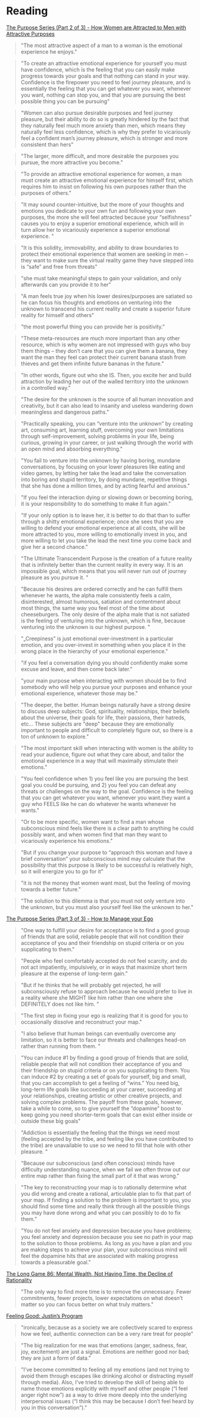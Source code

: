 # Reading

[The Purpose Series (Part 2 of 3) - How Women are Attracted to Men with Attractive Purposes](https://www.woujo.com/blog/2019/12/15/the-purpose-series-part-2-of-3-how-women-are-attracted-to-men-with-attractive-purposes)

> "The most attractive aspect of a man to a woman is the emotional experience he enjoys."

> "To create an attractive emotional experience for yourself you must have confidence, which is the feeling that you can easily make progress towards your goals and that nothing can stand in your way. Confidence is the firepower you need to feel journey pleasure, and is essentially the feeling that you can get whatever you want, whenever you want, nothing can stop you, and that you are pursuing the best possible thing you can be pursuing"

> "Women can also pursue desirable purposes and feel journey pleasure, but their ability to do so is greatly hindered by the fact that they naturally feel much more anxiety than men, which means they naturally feel less confidence, which is why they prefer to vicariously feel a confident man’s journey pleasure, which is stronger and more consistent than hers"

> "The larger, more difficult, and more desirable the purposes you pursue, the more attractive you become."

> "To provide an attractive emotional experience for women, a man must create an attractive emotional experience for himself first, which requires him to insist on following his own purposes rather than the purposes of others."

> "It may sound counter-intuitive, but the more of your thoughts and emotions you dedicate to your own fun and following your own purposes, the more she will feel attracted because your “selfishness” causes you to enjoy a superior emotional experience, which will in turn allow her to vicariously experience a superior emotional experience. "

> "It is this solidity, immovability, and ability to draw boundaries to protect their emotional experience that women are seeking in men – they want to make sure the virtual reality game they have stepped into is “safe” and free from threats"

> "she must take meaningful steps to gain your validation, and only afterwards can you provide it to her"

> "A man feels true joy when his lower desires/purposes are satiated so he can focus his thoughts and emotions on venturing into the unknown to transcend his current reality and create a superior future reality for himself and others"

> "the most powerful thing you can provide her is positivity."

> "These meta-resources are much more important than any other resource, which is why women are not impressed with guys who buy them things – they don’t care that you can give them a banana, they want the man they feel can protect their current banana stash from thieves and get them infinite future bananas in the future."

> "In other words, figure out who she IS. Then, you excite her and build attraction by leading her out of the walled territory into the unknown in a controlled way."

> "The desire for the unknown is the source of all human innovation and creativity, but it can also lead to insanity and useless wandering down meaningless and dangerous paths."

> "Practically speaking, you can “venture into the unknown” by creating art, consuming art, learning stuff, overcoming your own limitations through self-improvement, solving problems in your life, being curious, growing in your career, or just walking through the world with an open mind and absorbing everything."

> "You fail to venture into the unknown by having boring, mundane conversations, by focusing on your lower pleasures like eating and video games, by letting her take the lead and take the conversation into boring and stupid territory, by doing mundane, repetitive things that she has done a million times, and by acting fearful and anxious."

> "If you feel the interaction dying or slowing down or becoming boring, it is your responsibility to do something to make it fun again."

> "If your only option is to leave her, it is better to do that than to suffer through a shitty emotional experience; once she sees that you are willing to defend your emotional experience at all costs, she will be more attracted to you, more willing to emotionally invest in you, and more willing to let you take the lead the next time you come back and give her a second chance."

> "The Ultimate Transcendent Purpose is the creation of a future reality that is infinitely better than the current reality in every way. It is an impossible goal, which means that you will never run out of journey pleasure as you pursue it.  "

> "Because his desires are ordered correctly and he can fulfill them whenever he wants, the alpha male consistently feels a calm, disinterested, almost humorous, satiation and contentment about most things, the same way you feel most of the time about cheeseburgers. The only desire of the alpha male that is not satiated is the feeling of venturing into the unknown, which is fine, because venturing into the unknown is our highest purpose. "

> "„Creepiness” is just emotional over-investment in a particular emotion, and you over-invest in something when you place it in the wrong place in the hierarchy of your emotional experience."

> "if you feel a conversation dying you should confidently make some excuse and leave, and then come back later."

> "your main purpose when interacting with women should be to find somebody who will help you pursue your purposes and enhance your emotional experience, whatever those may be."

> "The deeper, the better. Human beings naturally have a strong desire to discuss deep subjects: God, spirituality, relationships, their beliefs about the universe, their goals for life, their passions, their hatreds, etc... These subjects are "deep" because they are emotionally important to people and difficult to completely figure out, so there is a ton of unknown to explore."

> "The most important skill when interacting with women is the ability to read your audience, figure out what they care about, and tailor the emotional experience in a way that will maximally stimulate their emotions."

> "You feel confidence when 1) you feel like you are pursuing the best goal you could be pursuing, and 2) you feel you can defeat any threats or challenges on the way to the goal. Confidence is the feeling that you can get whatever you want, whenever you want.they want a guy who FEELS like he can do whatever he wants whenever he wants."

> "Or to be more specific, women want to find a man whose subconscious mind feels like there is a clear path to anything he could possibly want, and when women find that man they want to vicariously experience his emotions."

> "But if you change your purpose to “approach this woman and have a brief conversation” your subconscious mind may calculate that the possibility that this purpose is likely to be successful is relatively high, so it will energize you to go for it"

> "it is not the money that women want most, but the feeling of moving towards a better future."

> "The solution to this dilemma is that you must not only venture into the unknown, but you must also yourself feel like the unknown to her."

[The Purpose Series (Part 3 of 3) - How to Manage your Ego](https://www.woujo.com/blog/2019/12/25/the-purpose-series-part-3-of-3-how-to-manage-your-ego)

> "One way to fulfill your desire for acceptance is to find a good group of friends that are solid, reliable people that will not condition their acceptance of you and their friendship on stupid criteria or on you supplicating to them."

> "People who feel comfortably accepted do not feel scarcity, and do not act impatiently, impulsively, or in ways that maximize short term pleasure at the expense of long-term gain."

> "But if he thinks that he will probably get rejected, he will subconsciously refuse to approach because he would prefer to live in a reality where she MIGHT like him rather than one where she DEFINITELY does not like him. "

> "The first step in fixing your ego is realizing that it is good for you to occasionally dissolve and reconstruct your map."

> "I also believe that human beings can eventually overcome any limitation, so it is better to face our threats and challenges head-on rather than running from them. "

> "You can induce #1 by finding a good group of friends that are solid, reliable people that will not condition their acceptance of you and their friendship on stupid criteria or on you supplicating to them. You can induce #2 by creating a set of goals for yourself, big and small, that you can accomplish to get a feeling of “wins.” You need big, long-term life goals like succeeding at your career, succeeding at your relationships, creating artistic or other creative projects, and solving complex problems. The payoff from these goals, however, take a while to come, so to give yourself the “dopamine” boost to keep going you need shorter-term goals that can exist either inside or outside these big goals"

> "Addiction is essentially the feeling that the things we need most (feeling accepted by the tribe, and feeling like you have contributed to the tribe) are unavailable to use so we need to fill that hole with other pleasure. "

> "Because our subconscious (and often conscious) minds have difficulty understanding nuance, when we fail we often throw out our entire map rather than fixing the small part of it that was wrong."

> "The key to reconstructing your map is to rationally determine what you did wrong and create a rational, articulable plan to fix that part of your map. If finding a solution to the problem is important to you, you should find some time and really think through all the possible things you may have done wrong and what you can possibly to do to fix them."

> "You do not feel anxiety and depression because you have problems; you feel anxiety and depression because you see no path in your map to the solution to those problems. As long as you have a plan and you are making steps to achieve your plan, your subconscious mind will feel the dopamine hits that are associated with making progress towards a pleasurable goal."

[The Long Game 86: Mental Wealth, Not Having Time, the Decline of Rationality](https://thelonggame.xyz/p/the-long-game-86-mental-wealth-not)

> "The only way to find more time is to remove the unnecessary. Fewer commitments, fewer projects, lower expectations on what doesn’t matter so you can focus better on what truly matters."

[Feeling Good: Justin’s Program](https://justinkan.com/feed/feeling-good-justins-program)

> "ironically, because as a society we are collectively scared to express how we feel, authentic connection can be a very rare treat for people"

> "The big realization for me was that emotions (anger, sadness, fear, joy, excitement) are just a signal. Emotions are neither good nor bad; they are just a form of data."

> "I’ve become committed to feeling all my emotions (and not trying to avoid them through escapes like drinking alcohol or distracting myself through media). Also, I’ve tried to develop the skill of being able to name those emotions explicitly with myself and other people (“I feel anger right now”) as a way to drive more deeply into the underlying interpersonal issues (“I think this may be because I don’t feel heard by you in this conversation”)."


